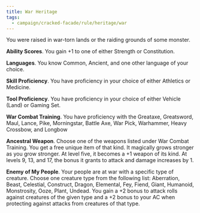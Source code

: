 ```yaml
---
title: War Heritage
tags:
  - campaign/cracked-facade/rule/heritage/war
---
```


You were raised in war-torn lands or the raiding grounds of some monster.

**Ability Scores**. You gain +1 to one of either Strength or Constitution.

**Languages**. You know Common, Ancient, and one other language of your choice.

**Skill Proficiency**. You have proficiency in your choice of either Athletics or Medicine.

**Tool Proficiency**. You have proficiency in your choice of either Vehicle (Land) or Gaming Set.

**War Combat Training**. You have proficiency with the Greataxe, Greatsword, Maul, Lance, Pike, Morningstar, Battle Axe, War Pick, Warhammer, Heavy Crossbow, and Longbow

**Ancestral Weapon**. Choose one of the weapons listed under War Combat Training. You get a free unique item of that kind. It magically grows stronger as you grow stronger. At level five, it becomes a +1 weapon of its kind. At levels 9, 13, and 17, the bonus it grants to attack and damage increases by 1.

**Enemy of My People**. Your people are at war with a specific type of creature. Choose one creature type from the following list: Aberration, Beast, Celestial, Construct, Dragon, Elemental, Fey, Fiend, Giant, Humanoid, Monstrosity, Ooze, Plant, Undead. You gain a +2 bonus to attack rolls against creatures of the given type and a +2 bonus to your AC when protecting against attacks from creatures of that type.

